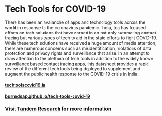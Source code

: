# Tech Tools for COVID-19

There has been an avalanche of apps and technology tools across the world in response to the coronavirus pandemic. India, too has focused efforts on tech solutions that have zeroed in on not only automating contact tracing but various types of tech to aid in the state efforts to fight COVID-19. While these tech solutions have received a huge amount of media attention, there are numerous concerns such as misidentification, violations of data protection and privacy rights and surveillance that arise. In an attempt to draw attention to the plethora of tech tools in addition to the widely known surveillance based contact tracing apps, this datasheet provides a rapid review of the different tech tools being deployed to supplement and augment the public health response to the COVID-19 crisis in India.

#### [techtoolscovid19.in](https://techtoolscovid19.in)
#### [burnedsap.github.io/tech-tools-covid-19](https://burnedsap.github.io/tech-tools-covid-19/)

### Visit [Tandem Research](https://tandemresearch.org) for more information

